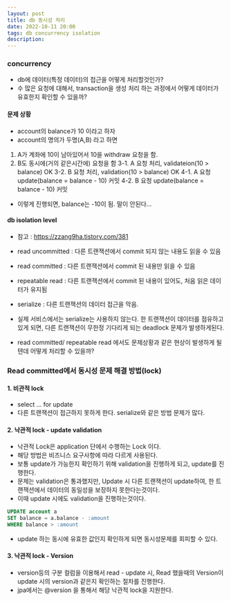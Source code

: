 ```yaml
---
layout: post
title: db 동시성 처리
date: 2022-10-11 20:00
tags: db concurrency isolation
description:
---
```


### concurrency

- db에 데이터(특정 데이터)의 접근을 어떻게 처리할것인가?
- 수 많은 요청에 대해서, transaction을 생성 처리 하는 과정에서 어떻게 데이터가 유효한지 확인할 수 있을까?

#### 문제 상황

- account의 balance가 10 이라고 하자
- account의 명의가 두명(A,B) 라고 하면

1. A가 계좌에 10이 남아있어서 10을 withdraw 요청을 함.
2. B도 동시에(거의 같은시간에) 요청을 함
   3-1. A 요청 처리, validateion(10 > balance) OK
   3-2. B 요청 처리, validation(10 > balance) OK
   4-1. A 요청 update(balance = balance - 10) 커밋
   4-2. B 요청 update(balance = balance - 10) 커밋

- 이렇게 진행되면, balance는 -10이 됨. 말이 안된다...

#### db isolation level

- 참고 : https://zzang9ha.tistory.com/381

- read uncommitted : 다른 트랜잭션에서 commit 되지 않는 내용도 읽을 수 있음
- read committed : 다른 트랜잭션에서 commit 된 내용만 읽을 수 있음
- repeatable read : 다른 트랜잭션에서 commit 된 내용이 있어도, 처음 읽은 데이터가 유지됨
- serialize : 다른 트랜잭션의 데이터 접근을 막음.

- 실제 서비스에서는 serialize는 사용하지 않는다. 한 트랜잭션이 데이터를 점유하고 있게 되면, 다른 트랜잭션이 무한정 기다리게 되는 deadlock 문제가 발생하게된다.
- read committed/ repeatable read 에서도 문제상황과 같은 현상이 발생하게 될텐데 어떻게 처리할 수 있을까?

### Read committed에서 동시성 문제 해결 방법(lock)

#### 1. 비관적 lock

- select ... for update
- 다른 트랜잭션이 접근하지 못하게 한다. serialize와 같은 방법 문제가 많다.

#### 2. 낙관적 lock - update validation

- 낙관적 Lock은 application 단에서 수행하는 Lock 이다.
- 해당 방법은 비즈니스 요구사항에 따라 다르게 사용된다.
- 보통 update가 가능한지 확인하기 위해 validation을 진행하게 되고, update를 진행한다.
- 문제는 validation은 통과했지만, Update 시 다른 트랜잭션이 update하여, 한 트랜잭션에서 데이터의 동일성을 보장하지 못한다는것이다.
- 이때 update 시에도 validation을 진행하는것이다.

```sql
UPDATE account a
SET balance = a.balance - :amount
WHERE balance > :amount
```

- update 하는 동시에 유효한 값인지 확인하게 되면 동시성문제를 회피할 수 있다.

#### 3. 낙관적 lock - Version

- version등의 구분 컬럼을 이용해서 read - update 시, Read 했을때의 Version이 update 시의 version과 같은지 확인하는 절차를 진행한다.
- jpa에서는 @version 을 통해서 해당 낙관적 lock을 지원한다.
